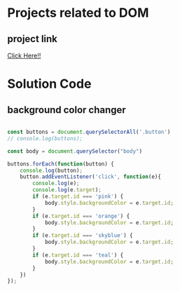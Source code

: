 # Projects related to DOM

## project link
[Click Here!!](https://github.com/Amohanta0019/JavaScript_Projects/tree/main/01_Color%20Changer)

# Solution Code

## background color changer

```javascript

const buttons = document.querySelectorAll('.button')
// console.log(buttons);

const body = document.querySelector("body")

buttons.forEach(function(button) {
    console.log(button);
    button.addEventListener('click', function(e){
        console.log(e);
        console.log(e.target);
        if (e.target.id === 'pink') {
            body.style.backgroundColor = e.target.id;
        }
        if (e.target.id === 'orange') {
            body.style.backgroundColor = e.target.id;
        }
        if (e.target.id === 'skyblue') {
            body.style.backgroundColor = e.target.id;
        }
        if (e.target.id === 'teal') {
            body.style.backgroundColor = e.target.id;
        }
    })
});










```